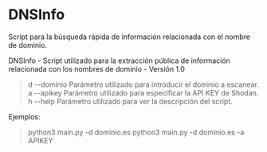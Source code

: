 # DNSInfo
Script para la búsqueda rápida de información relacionada con el nombre de dominio.

DNSInfo - Script utilizado para la extracción pública de información relacionada con los nombres de dominio - Versión 1.0

>d --dominio    Parámetro utilizado para introducir el dominio a escanear.
>a --apikey     Parámetro utilizado para especificar la API KEY de Shodan.
>h --help       Parámetro utilizado para ver la descripción del script.

Ejemplos:
> python3 main.py -d dominio.es
> python3 main.py -d dominio.es -a APIKEY